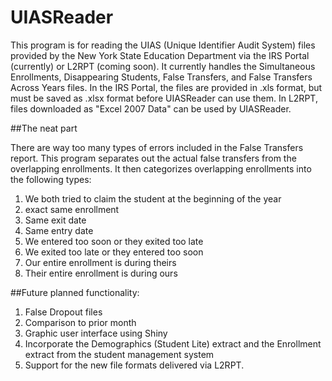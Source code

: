 # UIASReader

This program is for reading the UIAS (Unique Identifier Audit System) files provided by the New York State Education Department via the IRS Portal (currently) or L2RPT (coming soon).
It currently handles the Simultaneous Enrollments, Disappearing Students, False Transfers, and False Transfers Across Years files.
In the IRS Portal, the files are provided in .xls format, but must be saved as .xlsx format before UIASReader can use them.
In L2RPT, files downloaded as "Excel 2007 Data" can be used by UIASReader.

##The neat part

There are way too many types of errors included in the False Transfers report.
This program separates out the actual false transfers from the overlapping enrollments.
It then categorizes overlapping enrollments into the following types:

1. We both tried to claim the student at the beginning of the year
1. exact same enrollment
1. Same exit date
1. Same entry date
1. We entered too soon or they exited too late
1. We exited too late or they entered too soon
1. Our entire enrollment is during theirs
1. Their entire enrollment is during ours

##Future planned functionality:

1. False Dropout files
1. Comparison to prior month
1. Graphic user interface using Shiny
1. Incorporate the Demographics (Student Lite) extract and the Enrollment extract from the student management system
1. Support for the new file formats delivered via L2RPT.
